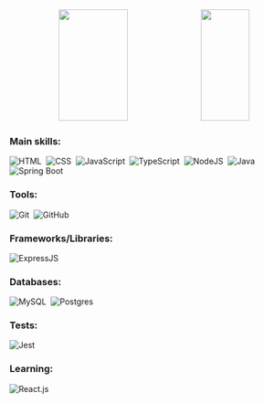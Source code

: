 <div align="center">  
  <img width="49%" height="195px" src="https://github-readme-stats-sigma-five.vercel.app/api?username=RaphaelSBarros&show_icons=true&count_private=true&hide_border=true&title_color=00bfbf&icon_color=00bfbf&text_color=6495ED&bg_color=0d1117"/> 
  <img width="41%" height="195px" src="https://github-readme-stats-sigma-five.vercel.app/api/top-langs/?username=RaphaelSBarros&layout=compact&hide_border=true&title_color=00bfbf&text_color=6495ED&bg_color=0d1117" />
</div>

### Main skills:
![HTML](https://img.shields.io/badge/HTML5-0D1117?style=for-the-badge&logo=html5&logoColor=white)&nbsp;
![CSS](https://img.shields.io/badge/-CSS-0D1117?style=for-the-badge&logo=CSS3&logoColor=1572B6&labelColor=0D1117)&nbsp;
![JavaScript](https://img.shields.io/badge/JavaScript-F7DF1E?style=for-the-badge&logo=javascript&logoColor=black)&nbsp;
![TypeScript](https://img.shields.io/badge/TypeScript-007ACC?style=for-the-badge&logo=typescript&logoColor=white)&nbsp;
![NodeJS](https://img.shields.io/badge/Node.js-43853D?style=for-the-badge&logo=node.js&logoColor=white)&nbsp;
![Java](https://img.shields.io/badge/Java-ED8B00?style=for-the-badge&logo=java&logoColor=white)&nbsp;
![Spring Boot](https://img.shields.io/badge/Spring-6DB33F?style=for-the-badge&logo=spring&logoColor=white)&nbsp;
### Tools:
![Git](https://img.shields.io/badge/-Git-0D1117?style=for-the-badge&logo=git&labelColor=0D1117)&nbsp;
![GitHub](https://img.shields.io/badge/-GitHub-0D1117?style=for-the-badge&logo=github&labelColor=0D1117)&nbsp;

### Frameworks/Libraries:
![ExpressJS](https://img.shields.io/badge/Express.js-404D59?style=for-the-badge)&nbsp;

### Databases:
![MySQL](https://img.shields.io/badge/MySQL-00000F?style=for-the-badge&logo=mysql&logoColor=white)&nbsp;
![Postgres](https://img.shields.io/badge/PostgreSQL-316192?style=for-the-badge&logo=postgresql&logoColor=white)&nbsp;

### Tests:
![Jest](https://img.shields.io/badge/-jest-%23C21325?style=for-the-badge&logo=jest&logoColor=white)&nbsp;
### Learning:
![React.js](https://img.shields.io/badge/-React.js-0D1117?style=for-the-badge&logo=react&labelColor=0D1117)&nbsp;